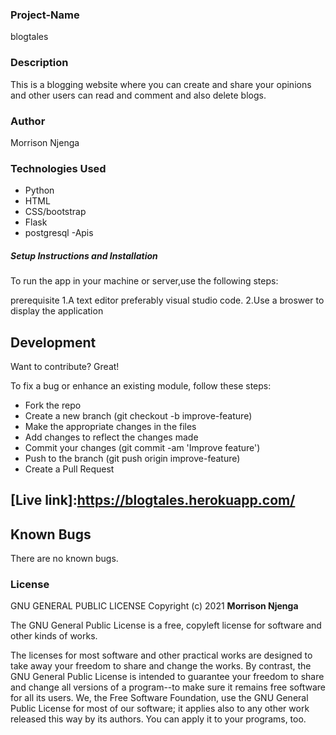 ### Project-Name
blogtales
### Description
This is a  blogging website where you can create and share your opinions and other users can read and comment and also delete blogs.



### Author
Morrison Njenga


### Technologies Used

- Python
- HTML
- CSS/bootstrap
- Flask
- postgresql
-Apis




##### Setup Instructions and Installation

To run the app in your machine or server,use the following steps:

prerequisite
1.A text editor preferably visual studio code.
2.Use a broswer to display the application




## Development

Want to contribute? Great!

To fix a bug or enhance an existing module, follow these steps:
- Fork the repo
- Create a new branch (git checkout -b improve-feature)
- Make the appropriate changes in the files
- Add changes to reflect the changes made
- Commit your changes (git commit -am 'Improve feature')
- Push to the branch (git push origin improve-feature)
- Create a Pull Request
## [Live link]:https://blogtales.herokuapp.com/
## Known Bugs

There are no known bugs.
### License

 GNU GENERAL PUBLIC LICENSE
Copyright (c) 2021 **Morrison Njenga**

 The GNU General Public License is a free, copyleft license for
software and other kinds of works.

  The licenses for most software and other practical works are designed
to take away your freedom to share and change the works.  By contrast,
the GNU General Public License is intended to guarantee your freedom to
share and change all versions of a program--to make sure it remains free
software for all its users.  We, the Free Software Foundation, use the
GNU General Public License for most of our software; it applies also to
any other work released this way by its authors.  You can apply it to
your programs, too.